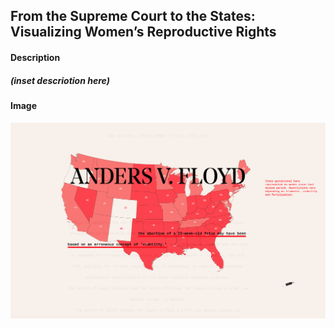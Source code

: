 ## From the Supreme Court to the States: Visualizing Women’s Reproductive Rights  

#### Description 

##### (inset descriotion here)

#### Image

![image](previewImage.png)
